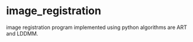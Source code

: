 # image_registration
image registration program implemented using python
algorithms are ART and LDDMM.
